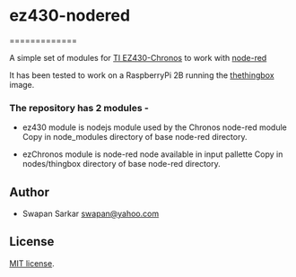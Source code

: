 # ez430-nodered
=============

A simple set of modules for [TI EZ430-Chronos](http://processors.wiki.ti.com/index.php/EZ430-Chronos) to work with [node-red](http://nodered.org/)

It has been tested to work on a RaspberryPi 2B running the [thethingbox](http://thethingbox.io/) image.

### The repository has 2 modules -

 - ez430 module is nodejs module used by the Chronos node-red module
   Copy in node_modules directory of base node-red directory.

 - ezChronos module is node-red node available in input pallette
   Copy in nodes/thingbox directory of base node-red directory.

## Author

* Swapan Sarkar [swapan@yahoo.com](swapan@yahoo.com)

## License

[MIT license](LICENSE).
